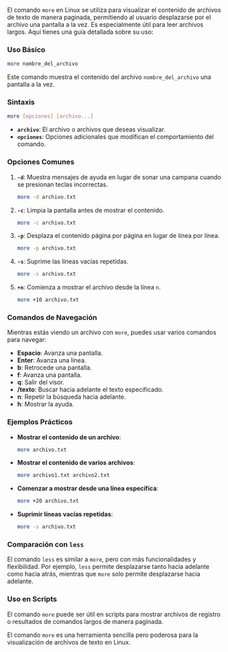 El comando `more` en Linux se utiliza para visualizar el contenido de archivos de texto de manera paginada, permitiendo al usuario desplazarse por el archivo una pantalla a la vez. Es especialmente útil para leer archivos largos. Aquí tienes una guía detallada sobre su uso:

### **Uso Básico**

```bash
more nombre_del_archivo
```

Este comando muestra el contenido del archivo `nombre_del_archivo` una pantalla a la vez.

### **Sintaxis**

```bash
more [opciones] [archivo...]
```

- **`archivo`**: El archivo o archivos que deseas visualizar.
- **`opciones`**: Opciones adicionales que modifican el comportamiento del comando.

### **Opciones Comunes**

1. **`-d`**: Muestra mensajes de ayuda en lugar de sonar una campana cuando se presionan teclas incorrectas.
    
    ```bash
    more -d archivo.txt
    ```
    
2. **`-c`**: Limpia la pantalla antes de mostrar el contenido.
    
    ```bash
    more -c archivo.txt
    ```
    
3. **`-p`**: Desplaza el contenido página por página en lugar de línea por línea.
    
    ```bash
    more -p archivo.txt
    ```
    
4. **`-s`**: Suprime las líneas vacías repetidas.
    
    ```bash
    more -s archivo.txt
    ```
    
5. **`+n`**: Comienza a mostrar el archivo desde la línea `n`.
    
    ```bash
    more +10 archivo.txt
    ```
    

### **Comandos de Navegación**

Mientras estás viendo un archivo con `more`, puedes usar varios comandos para navegar:

- **Espacio**: Avanza una pantalla.
- **Enter**: Avanza una línea.
- **b**: Retrocede una pantalla.
- **f**: Avanza una pantalla.
- **q**: Salir del visor.
- **/texto**: Buscar hacia adelante el texto especificado.
- **n**: Repetir la búsqueda hacia adelante.
- **h**: Mostrar la ayuda.

### **Ejemplos Prácticos**

- **Mostrar el contenido de un archivo**:
    
    ```bash
    more archivo.txt
    ```
    
- **Mostrar el contenido de varios archivos**:
    
    ```bash
    more archivo1.txt archivo2.txt
    ```
    
- **Comenzar a mostrar desde una línea específica**:
    
    ```bash
    more +20 archivo.txt
    ```
    
- **Suprimir líneas vacías repetidas**:
    
    ```bash
    more -s archivo.txt
    ```
    

### **Comparación con `less`**

El comando `less` es similar a `more`, pero con más funcionalidades y flexibilidad. Por ejemplo, `less` permite desplazarse tanto hacia adelante como hacia atrás, mientras que `more` solo permite desplazarse hacia adelante.

### **Uso en Scripts**

El comando `more` puede ser útil en scripts para mostrar archivos de registro o resultados de comandos largos de manera paginada.

El comando `more` es una herramienta sencilla pero poderosa para la visualización de archivos de texto en Linux.